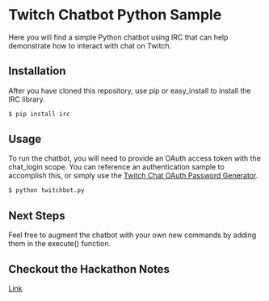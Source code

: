 # Twitch Chatbot Python Sample
Here you will find a simple Python chatbot using IRC that can help demonstrate how to interact with chat on Twitch.

## Installation
After you have cloned this repository, use pip or easy_install to install the IRC library.

```sh
$ pip install irc
```

## Usage
To run the chatbot, you will need to provide an OAuth access token with the chat_login scope.  You can reference an authentication sample to accomplish this, or simply use the [Twitch Chat OAuth Password Generator](http://twitchapps.com/tmi/).

```sh
$ python twitchbot.py
```

## Next Steps
Feel free to augment the chatbot with your own new commands by adding them in the execute() function. 


## Checkout the Hackathon Notes
[Link](HACKATHON.md)
